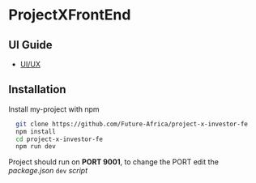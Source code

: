 # ProjectXFrontEnd



## UI Guide

 - [UI/UX](https://www.figma.com/file/CKACPLa8eF5Ph7dktwLt7a/Project-X?node-id=17%3A469)


## Installation

Install my-project with npm

```bash
  git clone https://github.com/Future-Africa/project-x-investor-fe
  npm install
  cd project-x-investor-fe
  npm run dev
```
Project should run on **PORT 9001**, to change the PORT edit the _package.json_ ``dev`` _script_